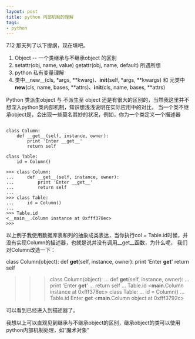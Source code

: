 ```yaml
--- 
layout: post
title: python 内部机制的理解
tags:
- python
---
```


7.12 那天列了以下提纲，现在填吧。

1. Object -- 一个类继承与不继承object 的区别
2. setattr(obj, name, value) getattr(obj, name, default) 所遇所想
3. python 私有变量理解
4. 类中__new__(cls, *args, **kwarg)、__init__(self, *args, **kwargs)
   和
   元类中 __new__(cls, name, bases, **attrs)、__init__(cls, name, bases, **attrs)

Python 类派生object 与 不派生至 object 还是有很大的区别的，当然我这里并不想深入python类内部机制，知识想浅浅说明在实际应用中的对比，
当一个类不继承object是，会出现一些莫名其妙的状况，例如，你为一个类定义一个描述器

<pre><code>        
class Column:
    def __get__(self, instance, owner):
        print 'Enter __get__'
        return self

class Table:
    id = Column()

>>> class Column:
...     def __get__(self, instance, owner):
...         print 'Enter __get__'
...         return self
...
>>> class Table:
...     id = Column()
...
>>> Table.id
<__main__.Column instance at 0xfff378ec>
>>>
</code></pre>    

以上例子我使用数据库表和列的抽象成类表达，当你执行col = Table.id时候，并没有实现Column的描述器，也就是说并没有调用__get__函数，为什么呢，
我们对Column改造一下：
    
class Column(object):
    def __get__(self, instance, owner):
        print 'Enter __get__'
        return self

>>> class Column(object):
...     def __get__(self, instance, owner):
...         print 'Enter __get__'
...         return self
...
>>> Table.id
<__main__.Column instance at 0xfff378ec>
>>> class Table:
...     id = Column()
...
>>> Table.id
Enter __get__
<__main__.Column object at 0xfff3792c>
>>>

可以看到已经进入到描述器了。

我想以上可以直观见到继承与不继承object的区别，继承object的类可以使用python内部机制处理，如“魔术对象”
